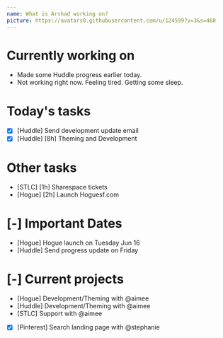 ```yaml
---
name: What is Arshad working on?
picture: https://avatars0.githubusercontent.com/u/124599?v=3&s=460
---
```


# Currently working on

* Made some Huddle progress earlier today.
* Not working right now. Feeling tired. Getting some sleep.

# Today's tasks

* [x] [Huddle] Send development update email
* [x] [Huddle] [8h] Theming and Development

# Other tasks

* [STLC] [1h] Sharespace tickets
* [Hogue] [2h] Launch Hoguesf.com

# [-] Important Dates

* [Hogue] Hogue launch on Tuesday Jun 16
* [Huddle] Send progress update on Friday

# [-] Current projects

* [Hogue] Development/Theming with @aimee
* [Huddle] Development/Theming with @aimee
* [STLC] Support with @aimee
* [x] [Pinterest] Search landing page with @stephanie
